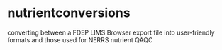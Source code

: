 # nutrientconversions
converting between a FDEP LIMS Browser export file into user-friendly formats and those used for NERRS nutrient QAQC
